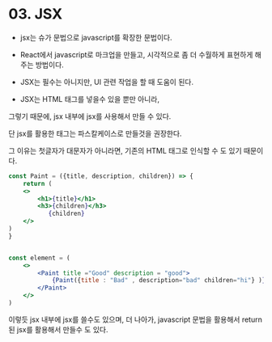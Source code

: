 # 03. JSX

- jsx는 슈가 문법으로  javascript를 확장한 문법이다.

- React에서 javascript로 마크업을 만들고, 시각적으로 좀 더 수월하게 표현하게 해주는 방법이다.

- JSX는 필수는 아니지만, UI 관련 작업을 할 때 도움이 된다.

- JSX는 HTML 태그를 넣을수 있을 뿐만 아니라, 

그렇기 때문에, jsx 내부에 jsx를 사용해서 만들 수 있다.

단 jsx를 활용한 태그는 파스칼케이스로 만들것을 권장한다.

그 이유는 첫글자가 대문자가 아니라면, 기존의 HTML 태그로 인식할 수 도 있기 때문이다.

```jsx
const Paint = ({title, description, children}) => {
    return (
    <>
        <h1>{title}</h1>
        <h3>{children}</h3>
           {children}
    </>
)
}


const element = (
    <>
        <Paint title ="Good" description = "good">
            {Paint({title : "Bad" , description="bad" children="hi"} )}
        </Paint>
    </>
)
```

이렇듯 jsx 내부에 jsx를 쓸수도 있으며, 더 나아가, javascript 문법을 활용해서 return 된 jsx를 활용해서 만들수 도 있다.
